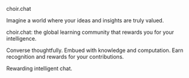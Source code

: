 choir.chat

Imagine a world where your ideas and insights are truly valued.

choir.chat: the global learning community that rewards you for your intelligence.

Converse thoughtfully. Embued with knowledge and computation. Earn recognition and rewards for your contributions.

Rewarding intelligent chat.


<!-- [iOS TestFlight](mailto:yusef@choir.chat?subject=Choir%20TestFlight%20Invite%20Request) -->
